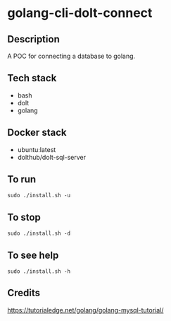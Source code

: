 # golang-cli-dolt-connect

## Description
A POC for connecting a database to golang.

## Tech stack
- bash
- dolt
- golang

## Docker stack
- ubuntu:latest
- dolthub/dolt-sql-server

## To run
`sudo ./install.sh -u`

## To stop
`sudo ./install.sh -d`

## To see help
`sudo ./install.sh -h`

## Credits
https://tutorialedge.net/golang/golang-mysql-tutorial/
